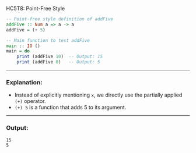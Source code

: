 HC5T8: Point-Free Style

```haskell
-- Point-free style definition of addFive
addFive :: Num a => a -> a
addFive = (+ 5)

-- Main function to test addFive
main :: IO ()
main = do
    print (addFive 10)  -- Output: 15
    print (addFive 0)   -- Output: 5
```

---

### Explanation:

* Instead of explicitly mentioning `x`, we directly use the partially applied `(+)` operator.
* `(+) 5` is a function that adds 5 to its argument.

---

### Output:

```
15
5
```
